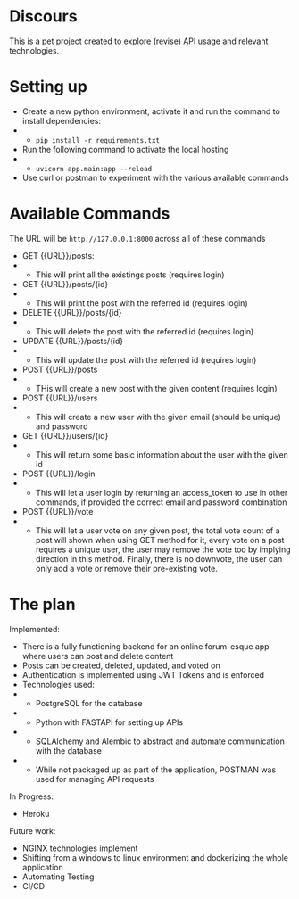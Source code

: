 # Discours
This is a pet project created to explore (revise) API usage and relevant technologies.

# Setting up
- Create a new python environment, activate it and run the command to install dependencies:
- - ``pip install -r requirements.txt``
- Run the following command to activate the local hosting
- - ``uvicorn app.main:app --reload``
- Use curl or postman to experiment with the various available commands

# Available Commands
The URL will be ``http://127.0.0.1:8000`` across all of these commands
- GET {{URL}}/posts:
- - This will print all the existings posts (requires login)
- GET {{URL}}/posts/{id}
- - This will print the post with the referred id (requires login)
- DELETE {{URL}}/posts/{id}
- - This will delete the post with the referred id (requires login)
- UPDATE {{URL}}/posts/{id}
- - This will update the post with the referred id (requires login)
- POST {{URL}}/posts
- - THis will create a new post with the given content (requires login)
- POST {{URL}}/users
- - This will create a new user with the given email (should be unique) and password
- GET {{URL}}/users/{id}
- - This will return some basic information about the user with the given id
- POST {{URL}}/login
- - This will let a user login by returning an access_token to use in other commands, if provided the correct email and password combination
- POST {{URL}}/vote
- - This will let a user vote on any given post, the total vote count of a post will shown when using GET method for it, every vote on a post requires a unique user, the user may remove the vote too by implying direction in this method. Finally, there is no downvote, the user can only add a vote or remove their pre-existing vote.


# The plan
Implemented:
- There is a fully functioning backend for an online forum-esque app where users can post and delete content
- Posts can be created, deleted, updated, and voted on
- Authentication is implemented using JWT Tokens and is enforced
- Technologies used:
- - PostgreSQL for the database
- - Python with FASTAPI for setting up APIs 
- - SQLAlchemy and Alembic to abstract and automate communication with the database
- - While not packaged up as part of the application, POSTMAN was used for managing API requests

In Progress:
- Heroku

Future work:
- NGINX technologies implement
- Shifting from a windows to linux environment and dockerizing the whole application
- Automating Testing
- CI/CD